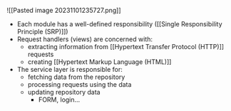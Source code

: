 ![[Pasted image 20231101235727.png]]
- Each module has a well-defined responsibility ([[Single Responsibility Principle (SRP)]])
- Request handlers (views) are concerned with:
	- extracting information from [[Hypertext Transfer Protocol (HTTP)]] requests
	- creating [[Hypertext Markup Language (HTML)]]
- The service layer is responsible for:
	- fetching data from the repository
	- processing requests using the data
	- updating repository data
		- FORM, login...